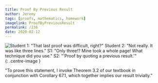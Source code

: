 ```yaml
---
title: Proof By Previous Result
author: Jeremy
tags: [proofs, mathematics, homework]
imagelink: ProofByPreviousResult
permalink: /236
date: 2020-02-12
---
```


![Student 1: "That last proof was difficult, right?" Student 2: "Not really. It was like three lines." S1: "Only three!? Mine took a whole page! What technique did you use." S2: "'Proof by quoting a previous result.'"](https://res.cloudinary.com/dh3hm8pb7/image/upload/c_scale,q_auto:best/v1535842782/Handwaving/Published/ProofByPreviousResult.png){: .centre-image }

"To prove this statement, I invoke Theorem 3.2 of our textbook in conjunction with Corollary 67.1, which together implies our result trivially."
